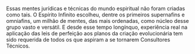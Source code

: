 ﻿Essas mentes jurídicas e técnicas do mundo espiritual não foram criadas como tais. O Espírito Infinito escolheu, dentre os primeiros supernafins e omniafins, um milhão de mentes, das mais ordenadas, como núcleo desse grupo vasto e versátil. E desde esse tempo longínquo, experiência real na aplicação das leis de perfeição aos planos da criação evolucionária tem sido requerida de todos os que aspiram a se tornarem Consultores Técnicos.